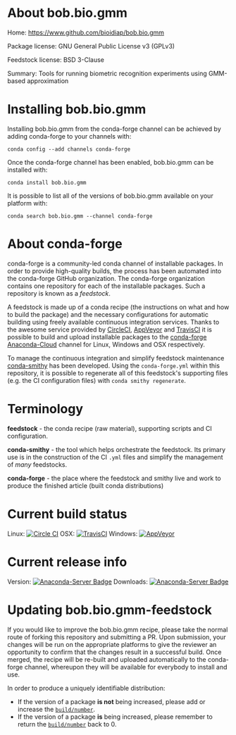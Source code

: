 About bob.bio.gmm
=================

Home: https://www.github.com/bioidiap/bob.bio.gmm

Package license: GNU General Public License v3 (GPLv3)

Feedstock license: BSD 3-Clause

Summary: Tools for running biometric recognition experiments using GMM-based approximation



Installing bob.bio.gmm
======================

Installing bob.bio.gmm from the conda-forge channel can be achieved by adding conda-forge to your channels with:

```
conda config --add channels conda-forge
```

Once the conda-forge channel has been enabled, bob.bio.gmm can be installed with:

```
conda install bob.bio.gmm
```

It is possible to list all of the versions of bob.bio.gmm available on your platform with:

```
conda search bob.bio.gmm --channel conda-forge
```


About conda-forge
=================

conda-forge is a community-led conda channel of installable packages.
In order to provide high-quality builds, the process has been automated into the
conda-forge GitHub organization. The conda-forge organization contains one repository 
for each of the installable packages. Such a repository is known as a *feedstock*.

A feedstock is made up of a conda recipe (the instructions on what and how to build
the package) and the necessary configurations for automatic building using freely
available continuous integration services. Thanks to the awesome service provided by
[CircleCI](https://circleci.com/), [AppVeyor](http://www.appveyor.com/)
and [TravisCI](https://travis-ci.org/) it is possible to build and upload installable
packages to the [conda-forge](https://anaconda.org/conda-forge)
[Anaconda-Cloud](http://docs.anaconda.org/) channel for Linux, Windows and OSX respectively.

To manage the continuous integration and simplify feedstock maintenance
[conda-smithy](http://github.com/conda-forge/conda-smithy) has been developed.
Using the ``conda-forge.yml`` within this repository, it is possible to regenerate all of
this feedstock's supporting files (e.g. the CI configuration files) with ``conda smithy regenerate``.


Terminology
===========

**feedstock** - the conda recipe (raw material), supporting scripts and CI configuration.

**conda-smithy** - the tool which helps orchestrate the feedstock.
                   Its primary use is in the construction of the CI ``.yml`` files
                   and simplify the management of *many* feedstocks.

**conda-forge** - the place where the feedstock and smithy live and work to
                  produce the finished article (built conda distributions)

Current build status
====================

Linux: [![Circle CI](https://circleci.com/gh/conda-forge/bob.bio.gmm-feedstock.svg?style=svg)](https://circleci.com/gh/conda-forge/bob.bio.gmm-feedstock)
OSX: [![TravisCI](https://travis-ci.org/conda-forge/bob.bio.gmm-feedstock.svg?branch=master)](https://travis-ci.org/conda-forge/bob.bio.gmm-feedstock) 
Windows: [![AppVeyor](https://ci.appveyor.com/api/projects/status/github/conda-forge/bob-bio-gmm-feedstock?svg=True)](https://ci.appveyor.com/project/conda-forge/bob-bio-gmm-feedstock/branch/master)

Current release info
====================
Version: [![Anaconda-Server Badge](https://anaconda.org/conda-forge/bob.bio.gmm/badges/version.svg)](https://anaconda.org/conda-forge/bob.bio.gmm)
Downloads: [![Anaconda-Server Badge](https://anaconda.org/conda-forge/bob.bio.gmm/badges/downloads.svg)](https://anaconda.org/conda-forge/bob.bio.gmm)


Updating bob.bio.gmm-feedstock
==============================

If you would like to improve the bob.bio.gmm recipe, please take the normal
route of forking this repository and submitting a PR. Upon submission, your changes will
be run on the appropriate platforms to give the reviewer an opportunity to confirm that the
changes result in a successful build. Once merged, the recipe will be re-built and uploaded
automatically to the conda-forge channel, whereupon they will be available for everybody to
install and use.

In order to produce a uniquely identifiable distribution:
 * If the version of a package **is not** being increased, please add or increase
   the [``build/number``](http://conda.pydata.org/docs/building/meta-yaml.html#build-number-and-string). 
 * If the version of a package **is** being increased, please remember to return
   the [``build/number``](http://conda.pydata.org/docs/building/meta-yaml.html#build-number-and-string)
   back to 0.
